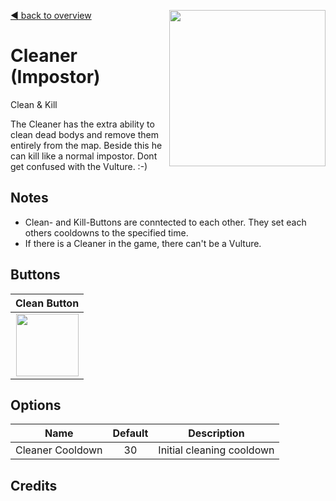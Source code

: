 [:arrow_backward: back to overview](https://github.com/laicosvk/theepicroles "back to overview")
<img align="right" height="250" src="https://anexia.com/blog/wp-content/uploads/2016/06/Phaser-Titelbild.jpg"/>

# Cleaner (Impostor)
Clean & Kill

The Cleaner has the extra ability to clean dead bodys and remove them entirely from the map. Beside this he can kill like a normal impostor. Dont get confused with the Vulture. :-)

## Notes
- Clean- and Kill-Buttons are conntected to each other. They set each others cooldowns to the specified time.
- If there is a Cleaner in the game, there can't be a Vulture.

## Buttons
| Clean Button |
| :------------: |
| <img width="100" height="100" src="../TheEpicRoles/Resources/CleanButton.png"/> |

## Options
| Name | Default | Description |
| --- | :---: | --- |
| Cleaner Cooldown | 30 | Initial cleaning cooldown |

## Credits

